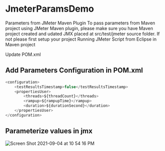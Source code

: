 # JmeterParamsDemo

Parameters from JMeter Maven Plugin
To pass parameters from Maven project using JMeter Maven plugin, 
please make sure you have Maven project created and  udated JMX placed at src/test/jmeter source folder.
If not please first setup your project Running JMeter Script from Eclipse in Maven project

Update POM.xml

## Add Parameters Configuration in POM.xml
```javascript
<configuration>
    <testResultsTimestamp>false</testResultsTimestamp>
    <propertiesUser>
        <threads>${threadCount}</threads>
        <rampup>${rampupTime}</rampup>
        <duration>${durationSecond}</duration>
    </propertiesUser>
</configuration>
```
## Parameterize values in jmx
![Screen Shot 2021-09-04 at 10 54 16 PM](https://user-images.githubusercontent.com/87215340/132117006-5e26a209-63ea-4963-8d7d-c6838b99e437.png)

